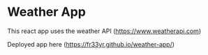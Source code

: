 # Weather App

This react app uses the weather API (https://www.weatherapi.com)

Deployed app here (https://fr33yr.github.io/weather-app/)
